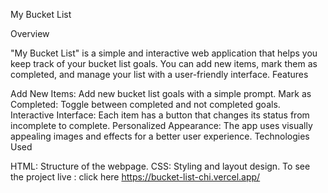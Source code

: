 My Bucket List

Overview

"My Bucket List" is a simple and interactive web application that helps you keep track of your bucket list goals. You can add new items, mark them as completed, and manage your list with a user-friendly interface.
Features

Add New Items: Add new bucket list goals with a simple prompt.
Mark as Completed: Toggle between completed and not completed goals.
Interactive Interface: Each item has a button that changes its status from incomplete to complete.
Personalized Appearance: The app uses visually appealing images and effects for a better user experience.
Technologies Used

HTML: Structure of the webpage.
CSS: Styling and layout design.
To see the project live : click here https://bucket-list-chi.vercel.app/
